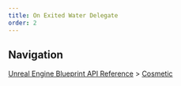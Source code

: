 ```yaml
---
title: On Exited Water Delegate
order: 2
---
```

## Navigation

[Unreal Engine Blueprint API Reference](https://dev.epicgames.com/documentation/en-us/unreal-engine/BlueprintAPI) > [Cosmetic](https://dev.epicgames.com/documentation/en-us/unreal-engine/BlueprintAPI/Cosmetic)
